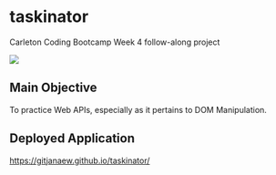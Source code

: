 # taskinator
Carleton Coding Bootcamp Week 4 follow-along project

![](/assets/images/Taskinator.gif)

## Main Objective
To practice Web APIs, especially as it pertains to DOM Manipulation.

## Deployed Application
https://gitjanaew.github.io/taskinator/